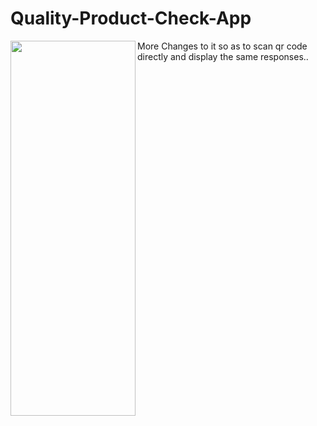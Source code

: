 # Quality-Product-Check-App
<a href="https://ibb.co/CJff3dh"><img src="https://i.ibb.co/q0vv3Gk/Screenshot-2024-03-25-21-18-56-96.png" align="left" height="600" width="200" ></a>

More Changes to it so as to scan qr code directly and display the same responses..

